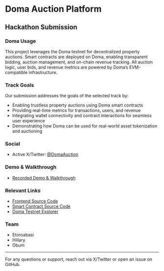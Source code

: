 # Doma Auction Platform

## Hackathon Submission

### Doma Usage
This project leverages the Doma testnet for decentralized property auctions. Smart contracts are deployed on Doma, enabling transparent bidding, auction management, and on-chain revenue tracking. All auction logic, user bids, and revenue metrics are powered by Doma’s EVM-compatible infrastructure.

### Track Goals
Our submission addresses the goals of the selected track by:
- Enabling trustless property auctions using Doma smart contracts
- Providing real-time metrics for transactions, users, and revenue
- Integrating wallet connectivity and contract interactions for seamless user experience
- Demonstrating how Doma can be used for real-world asset tokenization and auctioning

### Social
- Active X/Twitter: [@DomaAuction](https://Etoro_U.com/DomaAuction)

### Demo & Walkthrough
- [Recorded Demo & Walkthrough](https://@etoro-abasiudoh7789/your-demo-link)

### Relevant Links
- [Frontend Source Code](https://github.com/etoro63/doma-auction-frontend)
- [Smart Contract Source Code](https://github.com/etoro63/doma-auction-contracts)
- [Doma Testnet Explorer](https://explorer.testnet.doma.network)


### Team
- Etoroabasi
- Hillary
- Obum 
---
For any questions or support, reach out via X/Twitter or open an issue on GitHub.
